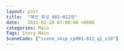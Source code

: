 ```yaml
---
layout: post
title:  "메인_회상_001~012장"
date:   2021-02-20 07:00:00 +0000
categories: Main
Tags: Story Main
SceneCode: ["scene_skip_cp001-012_q1_s10"]
---
```

